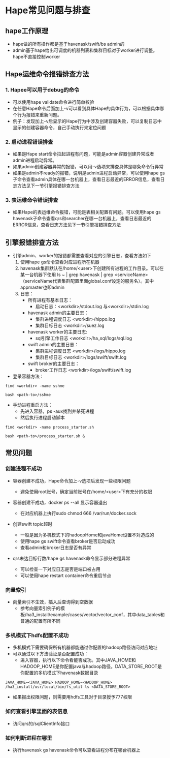 # Hape常见问题与排查

## hape工作原理
* hape做的所有操作都是基于havenask/swift/bs admin的
* admin基于hape给出可调度的机器列表和集群目标对于worker进行调整。hape不直接控制worker

## Hape运维命令报错排查方法
### 1. Hapee可以用于debug的命令
* 可以使用hape validate命令进行简单校验
* 在任意Hape命令后面加上-v可以看到具体Hape的具体行为，可以根据具体哪个行为报错来重新问题。
* 例子：发现加上-v后显示的Hape行为中涉及创建容器失败，可以复制日志中显示的创建容器命令，自己手动执行来定位问题
  
### 2. 启动进程错误排查
* 如果是Hape start命令拉起进程有问题，可能是admin容器创建异常或者admin进程启动异常。
* 如果admin创建容器异常的报错，可以用-v选项来排查具体是哪条命令行异常
* 如果是admin不ready的报错，说明是admin进程启动异常，可以使用hape gs子命令查看admin具体在哪一台机器上，查看日志最近的ERROR信息，查看日志方法见下一节引擎报错排查方法


### 3. 表运维命令错误排查
* 如果Hape的表运维命令报错，可能是表相关配置有问题。可以使用hape gs havenask子命令查看qrs和searcher在哪一台机器上，查看日志最近的ERROR信息，查看日志方法见下一节引擎报错排查方法


## 引擎报错排查方法
* 引擎admin、worker的报错都需要查看对应的引擎日志，查看方法如下
    1. 使用hape gs命令查看对应进程所在机器
    2. havenask集群默认在/home/\<user\>下创建所有进程的工作目录。可以在某一台机器下使用 ls ~ | grep havenask | grep \<serviceName\>（serviceName代表集群配置里面global.conf设定的服务名）。其中appmaster也即admin
    3. 日志：
          * 所有进程有基本日志：
              * 启动日志：\<workdir\>/stdout.log 与\<workdir\>/stdin.log
          * havenask admin的主要日志：
              * 集群进程调度日志 \<workdir\>/hippo.log
              * 集群目标日志 \<workdir\>/suez.log
          * havenask worker的主要日志: 
              * sql引擎工作日志 \<workdir\>/ha_sql/logs/sql.log
          * swift admin的主要日志：
              * 集群进程调度日志 \<workdir\>/logs/hippo.log
              * 集群目标日志 \<workdir\>/logs/swift/swift.log
          * swift broker的主要日志：
              * broker工作日志 \<workdir\>/logs/swift/swift.log
* 登录容器方法：

```
find <workdir> -name sshme
```

```
bash <path-to>/sshme
```
  
* 手动进程重启方法：
  * 先进入容器，ps -aux找到并杀死进程
  * 然后执行进程启动脚本
```
find <workdir> -name process_starter.sh
```

```
bash <path-to>/process_starter.sh & 
```



## 常见问题

### 创建进程不成功
* 容器创建不成功，Hape命令加上-v选项后发现一些权限问题
  * 避免使用root账号，确定当前账号在/home/\<user\>下有充分的权限
* 容器创建不成功，docker ps --all 显示容器退出
    * 在对应机器上执行sudo chmod 666 /var/run/docker.sock

* 创建swift topic超时
    * 一般是因为多机模式下的hadoopHome和javaHome设置不对造成的
    * 使用hape gs swift命令查看broker是否启动成功
    * 查看admin和broker日志是否有异常

* qrs未达目标行数/hape gs havenask命令显示部分进程异常
    * 可以检查一下对应日志是否是端口被占用
    * 可以使用hape restart container命令重启节点

### 向量索引
* 向量索引不生效，插入后查询得到空数据
    * 参考向量索引例子的模板/ha3_install/example/cases/vector/vector_conf，其中data_tables和普通的配置有所不同

### 多机模式下hdfs配置不成功
* 多机模式下需要确保所有机器都能通过你配置的hadoop路径访问对应地址
* 可以通过以下方法验证是否配置成功：
  * 进入容器，执行以下命令看能否成功。其中JAVA_HOME和HADOOP_HOME是你配置java与hadoop路径。DATA_STORE_ROOT是你配置的多机模式下havenask数据目录

```
JAVA_HOME=<JAVA_HOME> HADOOP_HOME=<HADOOP_HOME> /ha3_install/usr/local/bin/fs_util ls <DATA_STORE_ROOT>
```

* 如果报出权限问题，则需要用hdfs工具对于目录授予777权限


### 如何查看引擎里面的表信息
* 访问qrs的/sqlClientInfo接口


### 如何判断进程在哪里
* 执行havenask gs havenask命令可以查看进程分布在哪台机器上